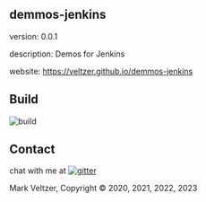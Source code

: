 ## demmos-jenkins

version: 0.0.1

description: Demos for Jenkins

website: https://veltzer.github.io/demmos-jenkins

## Build

![build](https://github.com/veltzer/demmos-jenkins/workflows/build/badge.svg)


## Contact

chat with me at [![gitter](https://badges.gitter.im/Join%20Chat.svg)](https://gitter.im/veltzer/mark.veltzer)

Mark Veltzer, Copyright © 2020, 2021, 2022, 2023
